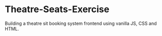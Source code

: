 # Theatre-Seats-Exercise
Building a theatre sit booking system frontend using vanilla JS, CSS and HTML.
